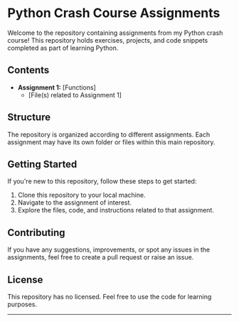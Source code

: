 # Python Crash Course Assignments

Welcome to the repository containing assignments from my Python crash course! This repository holds exercises, projects, and code snippets completed as part of learning Python.

## Contents

- **Assignment 1:** [Functions]
  - [File(s) related to Assignment 1]


## Structure

The repository is organized according to different assignments. Each assignment may have its own folder or files within this main repository.

## Getting Started

If you're new to this repository, follow these steps to get started:
1. Clone this repository to your local machine.
2. Navigate to the assignment of interest.
3. Explore the files, code, and instructions related to that assignment.

## Contributing

If you have any suggestions, improvements, or spot any issues in the assignments, feel free to create a pull request or raise an issue.

## License

This repository has no licensed. Feel free to use the code for learning purposes.

---